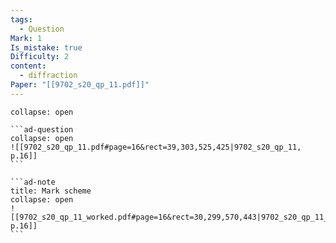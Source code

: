 ```yaml
---
tags:
  - Question
Mark: 1
Is_mistake: true
Difficulty: 2
content:
  - diffraction
Paper: "[[9702_s20_qp_11.pdf]]"
---
```

````ad-example
collapse: open

```ad-question
collapse: open
![[9702_s20_qp_11.pdf#page=16&rect=39,303,525,425|9702_s20_qp_11, p.16]]
```

```ad-note
title: Mark scheme
collapse: open
![[9702_s20_qp_11_worked.pdf#page=16&rect=30,299,570,443|9702_s20_qp_11_worked, p.16]]
```

````

